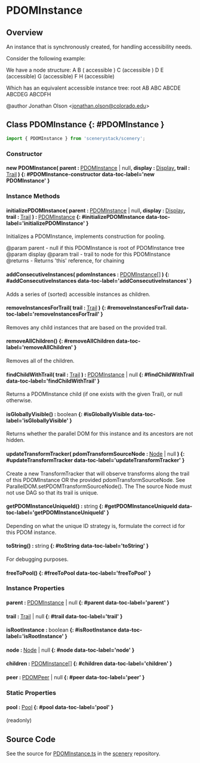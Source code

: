 # PDOMInstance

## Overview

An instance that is synchronously created, for handling accessibility needs.

Consider the following example:

We have a node structure:
A
 B ( accessible )
   C (accessible )
     D
       E (accessible)
        G (accessible)
       F
         H (accessible)


Which has an equivalent accessible instance tree:
root
 AB
   ABC
     ABCDE
       ABCDEG
     ABCDFH

@author Jonathan Olson &lt;jonathan.olson@colorado.edu&gt;

## Class PDOMInstance {: #PDOMInstance }


```js
import { PDOMInstance } from 'scenerystack/scenery';
```
### Constructor

#### new PDOMInstance( parent : <span style="font-weight: 400;">[PDOMInstance](../scenery/PDOMInstance.md) | <span style="color: hsla(calc(var(--md-hue) + 180deg),80%,40%,1);">null</span></span>, display : <span style="font-weight: 400;">[Display](../scenery/Display.md)</span>, trail : <span style="font-weight: 400;">[Trail](../scenery/Trail.md)</span> ) {: #PDOMInstance-constructor data-toc-label='new PDOMInstance' }

### Instance Methods

#### initializePDOMInstance( parent : <span style="font-weight: 400;">[PDOMInstance](../scenery/PDOMInstance.md) | <span style="color: hsla(calc(var(--md-hue) + 180deg),80%,40%,1);">null</span></span>, display : <span style="font-weight: 400;">[Display](../scenery/Display.md)</span>, trail : <span style="font-weight: 400;">[Trail](../scenery/Trail.md)</span> ) : <span style="font-weight: 400;">[PDOMInstance](../scenery/PDOMInstance.md)</span> {: #initializePDOMInstance data-toc-label='initializePDOMInstance' }

Initializes a PDOMInstance, implements construction for pooling.

@param parent - null if this PDOMInstance is root of PDOMInstance tree
@param display
@param trail - trail to node for this PDOMInstance
@returns - Returns 'this' reference, for chaining

#### addConsecutiveInstances( pdomInstances : <span style="font-weight: 400;">[PDOMInstance](../scenery/PDOMInstance.md)[]</span> ) {: #addConsecutiveInstances data-toc-label='addConsecutiveInstances' }

Adds a series of (sorted) accessible instances as children.

#### removeInstancesForTrail( trail : <span style="font-weight: 400;">[Trail](../scenery/Trail.md)</span> ) {: #removeInstancesForTrail data-toc-label='removeInstancesForTrail' }

Removes any child instances that are based on the provided trail.

#### removeAllChildren() {: #removeAllChildren data-toc-label='removeAllChildren' }

Removes all of the children.

#### findChildWithTrail( trail : <span style="font-weight: 400;">[Trail](../scenery/Trail.md)</span> ) : <span style="font-weight: 400;">[PDOMInstance](../scenery/PDOMInstance.md) | <span style="color: hsla(calc(var(--md-hue) + 180deg),80%,40%,1);">null</span></span> {: #findChildWithTrail data-toc-label='findChildWithTrail' }

Returns a PDOMInstance child (if one exists with the given Trail), or null otherwise.

#### isGloballyVisible() : <span style="font-weight: 400;"><span style="color: hsla(calc(var(--md-hue) + 180deg),80%,40%,1);">boolean</span></span> {: #isGloballyVisible data-toc-label='isGloballyVisible' }

Returns whether the parallel DOM for this instance and its ancestors are not hidden.

#### updateTransformTracker( pdomTransformSourceNode : <span style="font-weight: 400;">[Node](../scenery/Node.md) | <span style="color: hsla(calc(var(--md-hue) + 180deg),80%,40%,1);">null</span></span> ) {: #updateTransformTracker data-toc-label='updateTransformTracker' }

Create a new TransformTracker that will observe transforms along the trail of this PDOMInstance OR
the provided pdomTransformSourceNode. See ParallelDOM.setPDOMTransformSourceNode(). The The source Node
must not use DAG so that its trail is unique.

#### getPDOMInstanceUniqueId() : <span style="font-weight: 400;"><span style="color: hsla(calc(var(--md-hue) + 180deg),80%,40%,1);">string</span></span> {: #getPDOMInstanceUniqueId data-toc-label='getPDOMInstanceUniqueId' }

Depending on what the unique ID strategy is, formulate the correct id for this PDOM instance.

#### toString() : <span style="font-weight: 400;"><span style="color: hsla(calc(var(--md-hue) + 180deg),80%,40%,1);">string</span></span> {: #toString data-toc-label='toString' }

For debugging purposes.

#### freeToPool() {: #freeToPool data-toc-label='freeToPool' }

### Instance Properties

#### parent : <span style="font-weight: 400;">[PDOMInstance](../scenery/PDOMInstance.md) | <span style="color: hsla(calc(var(--md-hue) + 180deg),80%,40%,1);">null</span></span> {: #parent data-toc-label='parent' }

#### trail : <span style="font-weight: 400;">[Trail](../scenery/Trail.md) | <span style="color: hsla(calc(var(--md-hue) + 180deg),80%,40%,1);">null</span></span> {: #trail data-toc-label='trail' }

#### isRootInstance : <span style="font-weight: 400;"><span style="color: hsla(calc(var(--md-hue) + 180deg),80%,40%,1);">boolean</span></span> {: #isRootInstance data-toc-label='isRootInstance' }

#### node : <span style="font-weight: 400;">[Node](../scenery/Node.md) | <span style="color: hsla(calc(var(--md-hue) + 180deg),80%,40%,1);">null</span></span> {: #node data-toc-label='node' }

#### children : <span style="font-weight: 400;">[PDOMInstance](../scenery/PDOMInstance.md)[]</span> {: #children data-toc-label='children' }

#### peer : <span style="font-weight: 400;">[PDOMPeer](../scenery/PDOMPeer.md) | <span style="color: hsla(calc(var(--md-hue) + 180deg),80%,40%,1);">null</span></span> {: #peer data-toc-label='peer' }

### Static Properties

#### pool : <span style="font-weight: 400;">[Pool](../phet-core/Pool.md)</span> {: #pool data-toc-label='pool' }

(readonly)



## Source Code

See the source for [PDOMInstance.ts](https://github.com/phetsims/scenery/blob/main/js/accessibility/pdom/PDOMInstance.ts) in the [scenery](https://github.com/phetsims/scenery) repository.
